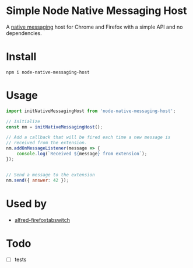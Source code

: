 Simple Node Native Messaging Host
=================================

A [native messaging](https://wiki.developer.mozilla.org/en-US/docs/Mozilla/Add-ons/WebExtensions/Native_messaging)
host for Chrome and Firefox with a simple API and no dependencies.

# Install

```
npm i node-native-messaging-host
```

# Usage

```javascript
import initNativeMessagingHost from 'node-native-messaging-host';

// Initialize
const nm = initNativeMessagingHost();

// Add a callback that will be fired each time a new message is
// received from the extension.
nm.addOnMessageListener(message => {
    console.log(`Received ${message} from extension`);
});


// Send a message to the extension
nm.send({ answer: 42 });
```

# Used by

- [alfred-firefoxtabswitch](https://github.com/pyrho/alfred-firefoxtabswitch)

# Todo
- [ ] tests
